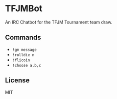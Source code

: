 # TFJMBot
An IRC Chatbot for the TFJM Tournament team draw.

## Commands

* `!gm message`
* `!rolldie n`
* `!flicoin`
* `!choose a,b,c`

## License

MIT
